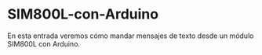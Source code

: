 # SIM800L-con-Arduino
En esta entrada veremos cómo mandar mensajes de texto desde un módulo SIM800L con Arduino.
